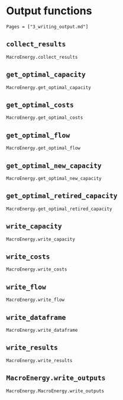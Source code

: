 # Output functions

```@index
Pages = ["3_writing_output.md"]
```

## `collect_results`
```@docs
MacroEnergy.collect_results
```

## `get_optimal_capacity`
```@docs
MacroEnergy.get_optimal_capacity
```

## `get_optimal_costs`
```@docs
MacroEnergy.get_optimal_costs
```

## `get_optimal_flow`
```@docs
MacroEnergy.get_optimal_flow
```

## `get_optimal_new_capacity`
```@docs
MacroEnergy.get_optimal_new_capacity
```

## `get_optimal_retired_capacity`
```@docs
MacroEnergy.get_optimal_retired_capacity
```

## `write_capacity`
```@docs    
MacroEnergy.write_capacity
```

## `write_costs`
```@docs
MacroEnergy.write_costs
```

## `write_flow`
```@docs
MacroEnergy.write_flow
```

## `write_dataframe`
```@docs
MacroEnergy.write_dataframe
```

## `write_results`
```@docs
MacroEnergy.write_results
```

## `MacroEnergy.write_outputs`
```@docs
MacroEnergy.MacroEnergy.write_outputs
```
